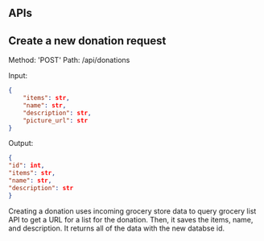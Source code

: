 ## APIs

## Create a new donation request

Method: 'POST'
Path: /api/donations

Input:

```json
{
    "items": str,
    "name": str,
    "description": str,
    "picture_url": str
}
```
Output:

```json
{
"id": int,
"items": str,
"name": str,
"description": str
}
```

Creating a donation uses incoming grocery store data to query grocery list API to get a URL for a list for the donation. Then, it saves the items, name, and description. It returns all of the data with the new databse id.